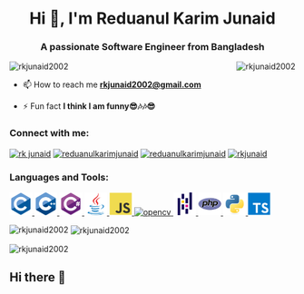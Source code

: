 <h1 align="center">Hi 👋, I'm Reduanul Karim Junaid</h1>
<h3 align="center">A passionate Software Engineer from Bangladesh</h3>
<img align="right" src="https://res.cloudinary.com/ddpz0nrzj/image/upload/v1719723193/images_oo03ki.jpg" alt="rkjunaid2002" />
<p align="left"> <img src="https://komarev.com/ghpvc/?username=rkjunaid2002&label=Profile%20views&color=0e75b6&style=flat" alt="rkjunaid2002" /> </p>

- 📫 How to reach me **rkjunaid2002@gmail.com**

- ⚡ Fun fact **I think I am funny😎🎶🎶😎**

<h3 align="left">Connect with me:</h3>
<p align="left">
<a href="https://linkedin.com/in/rk junaid" target="blank"><img align="center" src="https://raw.githubusercontent.com/rahuldkjain/github-profile-readme-generator/master/src/images/icons/Social/linked-in-alt.svg" alt="rk junaid" height="30" width="40" /></a>
<a href="https://fb.com/reduanulkarimjunaid" target="blank"><img align="center" src="https://raw.githubusercontent.com/rahuldkjain/github-profile-readme-generator/master/src/images/icons/Social/facebook.svg" alt="reduanulkarimjunaid" height="30" width="40" /></a>
<a href="https://instagram.com/reduanulkarimjunaid" target="blank"><img align="center" src="https://raw.githubusercontent.com/rahuldkjain/github-profile-readme-generator/master/src/images/icons/Social/instagram.svg" alt="reduanulkarimjunaid" height="30" width="40" /></a>
<a href="https://codeforces.com/profile/rkjunaid" target="blank"><img align="center" src="https://raw.githubusercontent.com/rahuldkjain/github-profile-readme-generator/master/src/images/icons/Social/codeforces.svg" alt="rkjunaid" height="30" width="40" /></a>
</p>

<h3 align="left">Languages and Tools:</h3>
<p align="left"> <a href="https://www.cprogramming.com/" target="_blank" rel="noreferrer"> <img src="https://raw.githubusercontent.com/devicons/devicon/master/icons/c/c-original.svg" alt="c" width="40" height="40"/> </a> <a href="https://www.w3schools.com/cpp/" target="_blank" rel="noreferrer"> <img src="https://raw.githubusercontent.com/devicons/devicon/master/icons/cplusplus/cplusplus-original.svg" alt="cplusplus" width="40" height="40"/> </a> <a href="https://www.w3schools.com/cs/" target="_blank" rel="noreferrer"> <img src="https://raw.githubusercontent.com/devicons/devicon/master/icons/csharp/csharp-original.svg" alt="csharp" width="40" height="40"/> </a> <a href="https://www.java.com" target="_blank" rel="noreferrer"> <img src="https://raw.githubusercontent.com/devicons/devicon/master/icons/java/java-original.svg" alt="java" width="40" height="40"/> </a> <a href="https://developer.mozilla.org/en-US/docs/Web/JavaScript" target="_blank" rel="noreferrer"> <img src="https://raw.githubusercontent.com/devicons/devicon/master/icons/javascript/javascript-original.svg" alt="javascript" width="40" height="40"/> </a> <a href="https://opencv.org/" target="_blank" rel="noreferrer"> <img src="https://www.vectorlogo.zone/logos/opencv/opencv-icon.svg" alt="opencv" width="40" height="40"/> </a> <a href="https://pandas.pydata.org/" target="_blank" rel="noreferrer"> <img src="https://raw.githubusercontent.com/devicons/devicon/2ae2a900d2f041da66e950e4d48052658d850630/icons/pandas/pandas-original.svg" alt="pandas" width="40" height="40"/> </a> <a href="https://www.php.net" target="_blank" rel="noreferrer"> <img src="https://raw.githubusercontent.com/devicons/devicon/master/icons/php/php-original.svg" alt="php" width="40" height="40"/> </a> <a href="https://www.python.org" target="_blank" rel="noreferrer"> <img src="https://raw.githubusercontent.com/devicons/devicon/master/icons/python/python-original.svg" alt="python" width="40" height="40"/> </a> <a href="https://www.typescriptlang.org/" target="_blank" rel="noreferrer"> <img src="https://raw.githubusercontent.com/devicons/devicon/master/icons/typescript/typescript-original.svg" alt="typescript" width="40" height="40"/> </a> </p>

<p><img align="left" src="https://github-readme-stats.vercel.app/api/top-langs?username=rkjunaid2002&show_icons=true&locale=en&layout=compact" alt="rkjunaid2002" /></p>

<p>&nbsp;<img align="center" src="https://github-readme-stats.vercel.app/api?username=rkjunaid2002&show_icons=true&locale=en" alt="rkjunaid2002" /></p>

<p><img align="center" src="https://github-readme-streak-stats.herokuapp.com/?user=rkjunaid2002&" alt="rkjunaid2002" /></p>


## Hi there 👋

<!--
**RKJunaid2002/RKJunaid2002** is a ✨ _special_ ✨ repository because its `README.md` (this file) appears on your GitHub profile.

Here are some ideas to get you started:

- 🔭 I’m currently working on ...
- 🌱 I’m currently learning ...
- 👯 I’m looking to collaborate on ...
- 🤔 I’m looking for help with ...
- 💬 Ask me about ...
- 📫 How to reach me: ...
- 😄 Pronouns: ...
- ⚡ Fun fact: ...
-->

